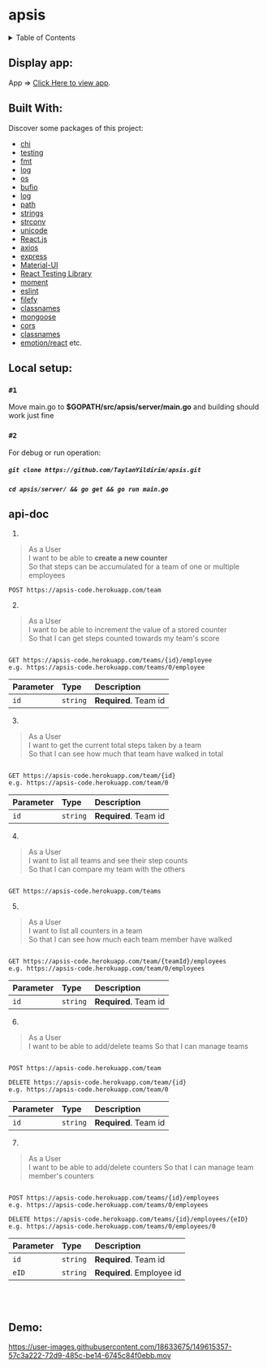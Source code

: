 # apsis
 <!-- TABLE OF CONTENTS -->
<details>
  <summary>Table of Contents</summary>
  <ol> 
    <li><a href="#run">Built with</a></li>
    <li><a href="#run">How to run app locally</a></li>  
     <li><a href="#run">API doc</a></li>  
      <li><a href="#run">Demo</a></li>  
  </ol>
</details>

## Display app:

 App => [Click Here to view app](https://apsis-code.herokuapp.com/).

## Built With:

Discover some packages of this project:

* [chi](https://pkg.go.dev/github.com/go-chi/chi/v5)
* [testing](https://pkg.go.dev/testing)
* [fmt](https://pkg.go.dev/fmt)
* [log](https://pkg.go.dev/log)
* [os](https://pkg.go.dev/os)
* [bufio](https://pkg.go.dev/bufio)
* [log](https://pkg.go.dev/log)
* [path](https://pkg.go.dev/path)
* [strings](https://pkg.go.dev/strings)
* [strconv](https://pkg.go.dev/strconv)
* [unicode](https://pkg.go.dev/unicode)
* [React.js](https://reactjs.org/)
* [axios](https://www.npmjs.com/package/)
* [express](https://www.npmjs.com/package/express)
* [Material-UI](https://www.npmjs.com/package/@material-ui/core/)
* [React Testing Library](https://www.npmjs.com/package/@testing-library/react)
* [moment](https://www.npmjs.com/package/moment)
* [eslint](https://www.npmjs.com/package/eslint)
* [filefy](https://www.npmjs.com/package/filefy)
* [classnames](https://www.npmjs.com/package/classnames)
* [mongoose](https://www.npmjs.com/package/mongoose)
* [cors](https://www.npmjs.com/package/cors)
* [classnames](https://www.npmjs.com/package/classnames)
* [emotion/react](https://www.npmjs.com/package/@emotion/react) etc.

## Local setup:
### `#1`
Move main.go to **$GOPATH/src/apsis/server/main.go** and building should work just fine

### `#2`
For debug or run operation:
##### `git clone https://github.com/TaylanYildirim/apsis.git`
##### `cd apsis/server/ && go get && go run main.go`

## api-doc

1.
> As a User\
> I want to be able to **create a new counter**\
> So that steps can be accumulated for a team of one or multiple employees

```http
POST https://apsis-code.herokuapp.com/team

```

2.
> As a User\
> I want to be able to increment the value of a stored counter\
> So that I can get steps counted towards my team's score

```http

GET https://apsis-code.herokuapp.com/teams/{id}/employee
e.g. https://apsis-code.herokuapp.com/teams/0/employee

```

| Parameter | Type | Description |
| :--- | :--- | :--- |
| `id` | `string` | **Required**. Team id |


3.
> As a User\
> I want to get the current total steps taken by a team\
> So that I can see how much that team have walked in total
```http

GET https://apsis-code.herokuapp.com/team/{id}
e.g. https://apsis-code.herokuapp.com/team/0

```

| Parameter | Type | Description |
| :--- | :--- | :--- |
| `id` | `string` | **Required**. Team id |

4.
> As a User\
> I want to list all teams and see their step counts\
> So that I can compare my team with the others
```http

GET https://apsis-code.herokuapp.com/teams

```

5.
> As a User\
> I want to list all counters in a team\
> So that I can see how much each team member have walked
```http

GET https://apsis-code.herokuapp.com/team/{teamId}/employees
e.g. https://apsis-code.herokuapp.com/team/0/employees

```
| Parameter | Type | Description |
| :--- | :--- | :--- |
| `id` | `string` | **Required**. Team id |

6.
> As a User\
> I want to be able to add/delete teams
> So that I can manage teams
```http

POST https://apsis-code.herokuapp.com/team

DELETE https://apsis-code.herokuapp.com/team/{id}
e.g. https://apsis-code.herokuapp.com/team/0

```
| Parameter | Type | Description |
| :--- | :--- | :--- |
| `id` | `string` | **Required**. Team id |
7.
> As a User\
> I want to be able to add/delete counters
> So that I can manage team member's counters
```http

POST https://apsis-code.herokuapp.com/teams/{id}/employees
e.g. https://apsis-code.herokuapp.com/teams/0/employees

DELETE https://apsis-code.herokuapp.com/teams/{id}/employees/{eID}
e.g. https://apsis-code.herokuapp.com/teams/0/employees/0

```

| Parameter | Type | Description |
| :--- | :--- | :--- |
| `id` | `string` | **Required**. Team id |
| `eID` | `string` | **Required**. Employee id |
<br></br>
## Demo:




https://user-images.githubusercontent.com/18633675/149615357-57c3a222-72d9-485c-be14-6745c84f0ebb.mov



